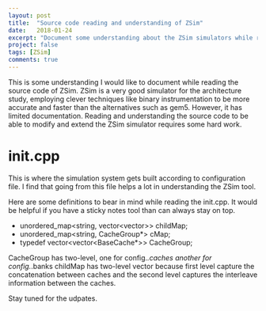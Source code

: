 ```yaml
---
layout: post
title:  "Source code reading and understanding of ZSim"
date:   2018-01-24
excerpt: "Document some understanding about the ZSim simulators while reading the source codes."
project: false
tags: [ZSim]
comments: true
---
```

This is some understanding I would like to document while reading the source code of ZSim. ZSim is a very good simulator for the architecture study, employing clever techniques like binary instrumentation to be more accurate and faster than the alternatives such as gem5. However, it has limited documentation. Reading and understanding the source code to be able to modify and extend the ZSim simulator requires some hard work.

# init.cpp
This is where the simulation system gets built according to configuration file. I find that going from this file helps a lot in understanding the ZSim tool.

Here are some definitions to bear in mind while reading the init.cpp. It would be helpful if you have a sticky notes tool than can always stay on top.
- unordered_map<string, vector<vector<string>>> childMap;
- unordered_map<string, CacheGroup*> cMap;
- typedef vector<vector<BaseCache*>> CacheGroup;

CacheGroup has two-level, one for config.*.caches another for config.*.banks
childMap has two-level vector because first level capture the concatenation between caches and the second level captures the interleave information between the caches.

Stay tuned for the udpates.
